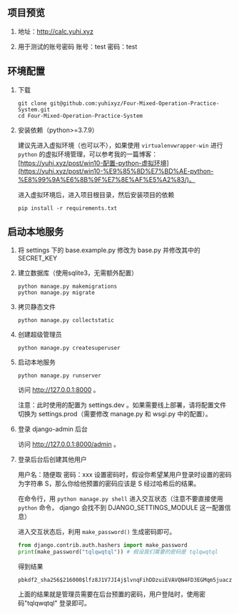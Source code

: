 ## 项目预览

1. 地址：http://calc.yuhi.xyz

2. 用于测试的账号密码
    账号：test
    密码：test

## 环境配置

1. 下载

    ```
    git clone git@github.com:yuhixyz/Four-Mixed-Operation-Practice-System.git
    cd Four-Mixed-Operation-Practice-System
    ```

2. 安装依赖（python>=3.7.9）

    建议先进入虚拟环境（也可以不），如果使用 `virtualenvwrapper-win` 进行 `python` 的虚拟环境管理，可以参考我的一篇博客：[https://yuhi.xyz/post/win10-配置-python-虚拟环境](https://yuhi.xyz/post/win10-%E9%85%8D%E7%BD%AE-python-%E8%99%9A%E6%8B%9F%E7%8E%AF%E5%A2%83/)。
    
    进入虚拟环境后，进入项目根目录，然后安装项目的依赖
    
    ```
    pip install -r requirements.txt
    ```

## 启动本地服务

1. 将 settings 下的 base.example.py 修改为 base.py 并修改其中的 SECRET_KEY

2. 建立数据库（使用sqlite3，无需额外配置）
    
    ```
    python manage.py makemigrations
    python manage.py migrate
    ```

2. 拷贝静态文件
    
    ```
    python manage.py collectstatic
    ```

3. 创建超级管理员

    ```
    python manage.py createsuperuser
    ```

4. 启动本地服务

    ```
    python manage.py runserver
    ```

    访问 http://127.0.0.1:8000 。

    注意：此时使用的配置为 settings.dev 。如果需要线上部署，请将配置文件切换为 settings.prod（需要修改 manage.py 和 wsgi.py 中的配置）。

5. 登录 django-admin 后台
    
    访问 http://127.0.0.1:8000/admin 。

6. 登录后台后创建其他用户

    用户名：随便取
    密码：xxx
    设置密码时，假设你希望某用户登录时设置的密码为字符串 S，那么你给他预置的密码应该是 S 经过哈希后的结果。

    在命令行，用 `python manage.py shell` 进入交互状态（注意不要直接使用 `python` 命令， django 会找不到 DJANGO_SETTINGS_MODULE 这一配置信息）

    进入交互状态后，利用 `make_password()` 生成密码即可。

    ```python
    from django.contrib.auth.hashers import make_password 
    print(make_password("tqlqwqtql")) # 假设我们需要的密码是 tqlqwqtql
    ```
    
    得到结果 
    ```
    pbkdf2_sha256$216000$lfz8J1V7JI4j$lvnqFihDDzuiEVAVQN4FD3EGMqm5juaczN1B4lLDgVw=
    ```

    上面的结果就是管理员需要在后台预置的密码，用户登陆时，使用密码"tqlqwqtql" 登录即可。